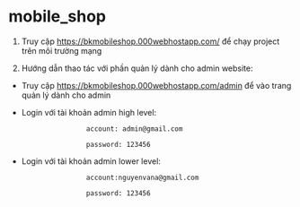 # mobile_shop
1. Truy cập https://bkmobileshop.000webhostapp.com/ để chạy project trên môi trường mạng

2. Hướng dẫn thao tác với phần quản lý dành cho admin website:

  - Truy cập https://bkmobileshop.000webhostapp.com/admin để vào trang quản lý dành cho admin
  
  - Login với tài khoản admin high level: 
  
                        account: admin@gmail.com
  
                        password: 123456
                        
  - Login với tài khoản admin lower level: 
  
                        account:nguyenvana@gmail.com
  
                        password: 123456
  
